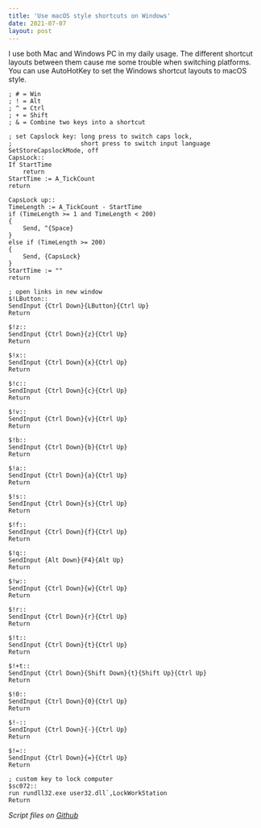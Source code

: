 ```yaml
---
title: 'Use macOS style shortcuts on Windows'
date: 2021-07-07
layout: post
---
```


I use both Mac and Windows PC in my daily usage. The different shortcut layouts between them cause me some trouble when switching platforms. You can use AutoHotKey to set the Windows shortcut layouts to macOS style.

```AutoHotKey
; # = Win
; ! = Alt
; ^ = Ctrl
; + = Shift
; & = Combine two keys into a shortcut

; set Capslock key: long press to switch caps lock,
;                   short press to switch input language
SetStoreCapslockMode, off
CapsLock::
If StartTime
    return
StartTime := A_TickCount
return

CapsLock up::
TimeLength := A_TickCount - StartTime
if (TimeLength >= 1 and TimeLength < 200)
{
    Send, ^{Space}
}
else if (TimeLength >= 200)
{
    Send, {CapsLock}
}
StartTime := ""
return

; open links in new window
$!LButton::
SendInput {Ctrl Down}{LButton}{Ctrl Up}
Return

$!z::
SendInput {Ctrl Down}{z}{Ctrl Up}
Return

$!x::
SendInput {Ctrl Down}{x}{Ctrl Up}
Return

$!c::
SendInput {Ctrl Down}{c}{Ctrl Up}
Return

$!v::
SendInput {Ctrl Down}{v}{Ctrl Up}
Return

$!b::
SendInput {Ctrl Down}{b}{Ctrl Up}
Return

$!a::
SendInput {Ctrl Down}{a}{Ctrl Up}
Return

$!s::
SendInput {Ctrl Down}{s}{Ctrl Up}
Return

$!f::
SendInput {Ctrl Down}{f}{Ctrl Up}
Return

$!q::
SendInput {Alt Down}{F4}{Alt Up}
Return

$!w::
SendInput {Ctrl Down}{w}{Ctrl Up}
Return

$!r::
SendInput {Ctrl Down}{r}{Ctrl Up}
Return

$!t::
SendInput {Ctrl Down}{t}{Ctrl Up}
Return

$!+t::
SendInput {Ctrl Down}{Shift Down}{t}{Shift Up}{Ctrl Up}
Return

$!0::
SendInput {Ctrl Down}{0}{Ctrl Up}
Return

$!-::
SendInput {Ctrl Down}{-}{Ctrl Up}
Return

$!=::
SendInput {Ctrl Down}{=}{Ctrl Up}
Return

; custom key to lock computer
$sc072::
run rundll32.exe user32.dll`,LockWorkStation
Return
```

*Script files on [Github](https://github.com/hsywme/autohotkey)*
